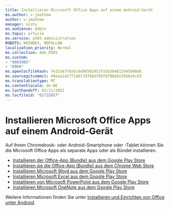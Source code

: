 ```yaml
---
title: Installieren Microsoft Office Apps auf einem Android-Gerät
ms.author: v-jmathew
author: v-jmathew
manager: scotv
ms.audience: Admin
ms.topic: article
ms.service: o365-administration
ROBOTS: NOINDEX, NOFOLLOW
localization_priority: Normal
ms.collection: Adm_O365
ms.custom:
- "9003905"
- "6960"
ms.openlocfilehash: fe32a87f0a5c6d98593952fa5b384812945040d6
ms.sourcegitcommit: 49eaa1417714617d768df85fd79b65e35b6e5c83
ms.translationtype: MT
ms.contentlocale: de-DE
ms.lasthandoff: 02/11/2022
ms.locfileid: "62732657"
---
```

# <a name="install-microsoft-office-apps-on-an-android-device"></a>Installieren Microsoft Office Apps auf einem Android-Gerät

Auf Ihrem Chromebook- oder Android-Smartphone oder -Tablet können Sie die Microsoft Office Apps als separate Apps oder als Bündel installieren.

- [Installieren der Office-App (Bundle) aus dem Google Play Store](https://go.microsoft.com/fwlink/?linkid=2137009)
- [Installieren sie die Office-App (Bundle) aus dem Chrome Web Store](https://go.microsoft.com/fwlink/?linkid=2137212)
- [Installieren Microsoft Word aus dem Google Play Store](https://go.microsoft.com/fwlink/?linkid=2136994)
- [Installieren Microsoft Excel aus dem Google Play Store](https://go.microsoft.com/fwlink/?linkid=2137120)
- [Installieren von Microsoft PowerPoint aus dem Google Play Store](https://go.microsoft.com/fwlink/?linkid=2137121)
- [Installieren Microsoft OneNote aus dem Google Play Store](https://go.microsoft.com/fwlink/?linkid=2137211)

Weitere Informationen finden Sie unter [Installieren und Einrichten von Office unter Android](https://go.microsoft.com/fwlink/?linkid=2135287).
